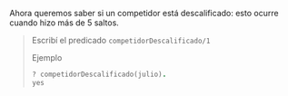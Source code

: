 Ahora queremos saber si un competidor  está descalificado: esto ocurre cuando hizo más de 5 saltos. 

> Escribí el predicado `competidorDescalificado/1`
>
> Ejemplo
> ```prolog
> ? competidorDescalificado(julio).
> yes
> ```
